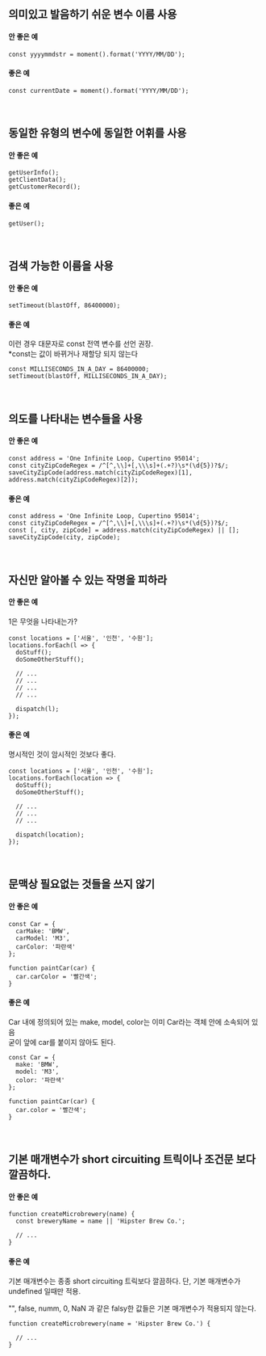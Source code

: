 ## 의미있고 발음하기 쉬운 변수 이름 사용
#### 안 좋은 예
```
const yyyymmdstr = moment().format('YYYY/MM/DD');
```
#### 좋은 예
```
const currentDate = moment().format('YYYY/MM/DD');
```
<br/>

## 동일한 유형의 변수에 동일한 어휘를 사용
#### 안 좋은 예
```
getUserInfo();
getClientData();
getCustomerRecord();
```
#### 좋은 예
```
getUser();
```
<br/>

## 검색 가능한 이름을 사용
#### 안 좋은 예
```
setTimeout(blastOff, 86400000);
```
#### 좋은 예
이런 경우 대문자로 const 전역 변수를 선언 권장.<br/>
*const는 값이 바뀌거나 재할당 되지 않는다
```
const MILLISECONDS_IN_A_DAY = 86400000;
setTimeout(blastOff, MILLISECONDS_IN_A_DAY);
```
<br/>

## 의도를 나타내는 변수들을 사용
#### 안 좋은 예
```
const address = 'One Infinite Loop, Cupertino 95014';
const cityZipCodeRegex = /^[^,\\]+[,\\\s]+(.+?)\s*(\d{5})?$/;
saveCityZipCode(address.match(cityZipCodeRegex)[1], address.match(cityZipCodeRegex)[2]);
```
#### 좋은 예
```
const address = 'One Infinite Loop, Cupertino 95014';
const cityZipCodeRegex = /^[^,\\]+[,\\\s]+(.+?)\s*(\d{5})?$/;
const [, city, zipCode] = address.match(cityZipCodeRegex) || [];
saveCityZipCode(city, zipCode);
```
<br/>

## 자신만 알아볼 수 있는 작명을 피하라
#### 안 좋은 예
1은 무엇을 나타내는가?
```
const locations = ['서울', '인천', '수원'];
locations.forEach(l => {
  doStuff();
  doSomeOtherStuff();
  
  // ...
  // ...
  // ...
  // ...
  
  dispatch(l);
});
```
#### 좋은 예
명시적인 것이 암시적인 것보다 좋다.
```
const locations = ['서울', '인천', '수원'];
locations.forEach(location => {
  doStuff();
  doSomeOtherStuff();
  
  // ...
  // ...
  // ...
  
  dispatch(location);
});
```
<br/>

## 문맥상 필요없는 것들을 쓰지 않기
#### 안 좋은 예
```
const Car = {
  carMake: 'BMW',
  carModel: 'M3',
  carColor: '파란색'
};

function paintCar(car) {
  car.carColor = '빨간색';
}
```
#### 좋은 예
Car 내에 정의되어 있는 make, model, color는 이미 Car라는 객체 안에 소속되어 있음<br/>
굳이 앞에 car를 붙이지 않아도 된다.
```
const Car = {
  make: 'BMW',
  model: 'M3',
  color: '파란색'
};

function paintCar(car) {
  car.color = '빨간색';
}
```
<br/>

## 기본 매개변수가 short circuiting 트릭이나 조건문 보다 깔끔하다.
#### 안 좋은 예
```
function createMicrobrewery(name) {
  const breweryName = name || 'Hipster Brew Co.';
  
  // ...
}
```
#### 좋은 예
기본 매개변수는 종종 short circuiting 트릭보다 깔끔하다. 단, 기본 매개변수가 undefined 일때만 적용.
<br/>

"", false, numm, 0, NaN 과 같은 falsy한 값들은 기본 매개변수가 적용되지 않는다.
```
function createMicrobrewery(name = 'Hipster Brew Co.') {

  // ...
}
```
<br/>
<br/>
